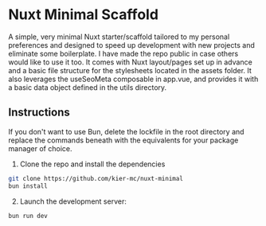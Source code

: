 # Nuxt Minimal Scaffold

A simple, very minimal Nuxt starter/scaffold tailored to my personal preferences and designed to speed up development with new projects and eliminate some boilerplate. I have made the repo public in case others would like to use it too. It comes with Nuxt layout/pages set up in advance and a basic file structure for the stylesheets located in the assets folder. It also leverages the useSeoMeta composable in app.vue, and provides it with a basic data object defined in the utils directory.

## Instructions

If you don't want to use Bun, delete the lockfile in the root directory and replace the commands beneath with the equivalents for your package manager of choice.

1. Clone the repo and install the dependencies

```bash
git clone https://github.com/kier-mc/nuxt-minimal
bun install
```

2. Launch the development server:

```bash
bun run dev
```